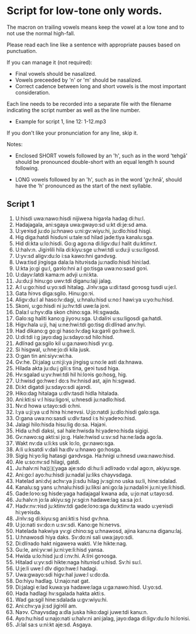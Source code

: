 # Script for low-tone only words.

The macron on trailing vowels means keep the vowel at a low tone and to not use
the normal high-fall.

Please read each line like a sentence with appropriate pauses based on punctuation.

If you can manage it (not required):

* Final vowels should be nasalized.
* Vowels preceeded by 'n' or 'm' should be nasalized.
* Correct cadence between long and short vowels is the most important consideration.

Each line needs to be recorded into a separate file with the filename indicating the
script number as well as the line number.

* Example for script 1, line 12: 1-12.mp3

If you don't like your pronunciation for any line, skip it.

Notes:

* Enclosed SHORT vowels followed by an 'h', such as in the word 'tehgā' should be
pronounced double-short with an equal length h sound following.

* LONG vowels followed by an 'h', such as in the word 'gv:hnā', should have the 'h'
pronounced as the start of the next syllable.


## Script 1

1. U:hisdi uwa:nawo:hisdi nijiweɂa higaɂla hadag di:hu:l.
2. Hadajagala, ani:sgaya uwa:gwayo:sd u:kt di:je:sd ama.
3. U:yeɂisd ju:do ju:hnawo u:ni:gv:wiyu:hi, ju:dlo:hisd hisgi.
4. Hig diga:hatdi hisduɂi u:tale:sd hilad jade:tiya kanalu:sga.
5. Hid di:kta u:lo:hisdi. Go:g ago:na di:ligv:du:l halit du:ktinv:t.
6. U:halv:n. Jigiɂlili hila di:kiyu:sge u:hwi:tdi u:du:ji u:su:ligosd.
7. U:yv:sd aligv:du:lo i:sa kawo:hni gaɂdvsg.
8. Uwa:tisd jiɂgisga dala:la hituɂisda ju:nadlo:hisdi hini:lad.
9. U:kta jo:gi gu:l, gaɂlo:hni a:l go:tisga uwa:no:sasd goɂi.
10. U:dayv:latdi kama:m advji u:ni:kta.
11. Ju:du:ji hinu:go uwv:tdi diganu:laji jalag.
12. A:l u:go:hisd u:yo:sdi hitalag. Jiɂlv:sga u:di:tasd goɂosg tusdi u:je:l.
13. Gata hiɂvs diga:sgilo. Hinu:go:ɂi.
14. Aligv:du:l al haso:lv:dagi, u:hnalu:hisd u:no:l hawi:ya u:yo:hu:hisd.
15. Skoni, u:go:hisdi ni ju:hv:tdi uwe:la joɂi.
16. Dala:l u:hyv:dla skon chino:sga. Hi:sgwada.
17. Galo:sg haliti kano:g jiyoɂu:sga. U:daliɂi u:su:ligosdi ga:hatdi.
18. Higv:hala u:ji, haj u:ne:hwi:tdi go:tisg di:dliɂad anv:hyi.
19. Had dikano:g go:gi haso:lv:dag ka:gaɂli go:hwe:li.
20. U:di:tdi i:g jayo:dag ju:sdayo:sd hilo:hisd.
21. Adliɂad ga:sgilo kil u:ga:nawo:hisdi yv:g.
22. Si hisgwal, u:hne:jo:di kila jusk.
23. O:gan tin ani:siyv:wi:ha.
24. Gv:he. Di:jalag u:ni:ji:ya jiɂgisg u:no:le asti da:hnawa.
25. Hilada akta ju:du:j gili:s tina, geɂi tusd higa.
26. Hv:sgalad u:yv:hwi:tdi hil hi:loɂis go:hosg, hig.
27. U:hwisd go:hwe:l do:s hv:hnisd ast, ajin hi:sgwad.
28. Di:kt digatdi ju:sdayo:sdi ajaɂdi.
29. Hiko:dag hitalaga u:dlv:tasdi hidla hitalada.
30. Ani:kti:si v:l hisu:ligoɂi, u:hnesdi ju:nadlo:hisd.
31. Nv:d howa u:tayo:sdi o:hni.
32. I:ya u:ji:ya u:d hiɂa hi:neɂvsi. U:jo:natdi ju:dlo:hisdi galo:sga.
33. O:gana uwa:no:sasdi u:dlv:tasd i:s hi:yadeɂo:hisd.
34. Jalagi hilo:hisda hisu:lig do:sa. Hajaɂi.
35. Hida u:hdi daksi, sal hale:hwisda hi:yadeɂo:hisda sigigi.
36. Gv:nawo:sg akti:si jo:g. Hale:hwisd u:sv:sd ha:ne:lada ago:la.
37. Wakt nv:da u:li:ks usk lo:lo, gv:nawo:sga.
38. A:li u:ksatdi v:dali ha:dlv u:hnawo go:hosga.
39. Sigig hi:yo:lig hatasgi gaɂdvsga. Ha:hnigi u:hnesd uwa:nawo:hisd.
40. Ale u:so:nv:sd hilagi, gatdi.
41. Ju:halv:ni ha:de:yaga aje:sdo di:hu:li adliɂado v:dal ago:n, akiyu:sge.
42. Ani:go:l ayo:hu:hisdi ju:nadal ju:liks chayvsdaga.
43. Hatelad ani:dvj achv:ya ji:sdu hilag jv:sgi:no uska su:li, hine:sdalad.
44. Kanalu:sg yans u:hnalu:hisdi ju:liksi ani:go:la ju:nadaliɂi ju:ni:ye:li:hisdi.
45. Gade:loɂo:sg hisde:yaga hadajagal kwana ada, u:jo:nat u:tayo:sd.
46. Ju:halv:n jo:la akiyu:sg jv:sgi:n hadawe:lag sa:sa jo:l.
47. Hadv:nv:ɂisd ju:ktinv:tdi gade:loɂo:sga du:ktinv:ta wado u:yeɂisdi hi:yeɂisda.
48. Jiɂlv:sg di:kiyu:sg ani:kti:s hisd gv:hna.
49. U:jo:nati sv:do:n u:sv:sdi. Kano:ge hi:neɂvs.
50. Hatelada hakwiya yv:gi chino:sg u:hnawosd, ajina kanu:na diganu:laj.
51. U:hnawosdi hiya daks. Sv:do:ni sali uwa:jayo:sdi.
52. Di:dliɂado hakt nigaweɂa wakti. V:le hikte:nag.
53. Gu:le, ani:yv:wi ju:ni:ye:li:hisd yansa.
54. Hwida u:lo:hisd ju:d i:nv:hi. A:liɂi goɂosga.
55. Hitalad u:yv:sdi hikte:naga hituɂisd u:hisd. Sv:hi su:l.
56. U:je:li uwe:l dlv digo:hwe:l hadagi.
57. Uwa:gwayo:sdi higv:hal juwe:l u:do:da.
58. Do:hiyu hadlag. U:najo:nat gat.
59. Di:jalagi e:lad kuwa:ya hadawe:laga u:ga:nawo:hisd. U:yo:sd.
60. Hada hadlagi hv:sgalada hakta akti:s.
61. Wad ga:sgil hine:sdalada u:gv:wiyu:hi.
62. Ani:chv:ya ji:sd jigiɂlil am.
63. Naɂv. Chayvsdag a:dla juska hiko:dagi juwe:tdi kanu:n.
64. Ayo:hu:hisd u:najo:nati u:halv:ni ani:jalag, jayo:daga di:ligv:du:lo hi:loɂisi.
65. Ji:lal sa:s u:ni:kt aje:sd. Asgaya.
